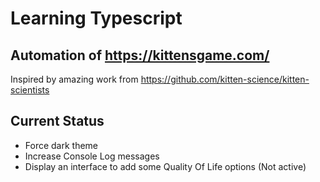 # Learning Typescript

## Automation of https://kittensgame.com/

Inspired by amazing work from https://github.com/kitten-science/kitten-scientists

## Current Status

- Force dark theme
- Increase Console Log messages
- Display an interface to add some Quality Of Life options (Not active)
